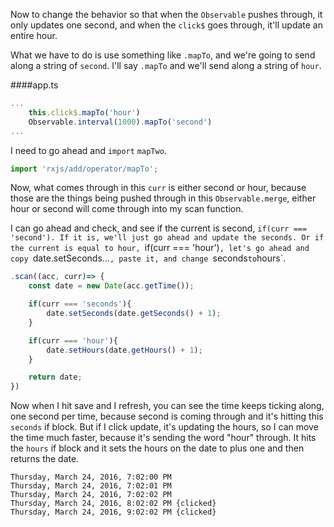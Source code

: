 Now to change the behavior so that when the `Observable` pushes through, it only updates one second, and when the `click$` goes through, it'll update an entire hour.

What we have to do is use something like `.mapTo`, and we're going to send along a string of `second`. I'll say `.mapTo` and we'll send along a string of `hour`. 

####app.ts
```javascript
...
    this.click$.mapTo('hour')
    Observable.interval(1000).mapTo('second')
...
```

I need to go ahead and `import` `mapTwo`.

```javascript
import 'rxjs/add/operator/mapTo';
```

Now, what comes through in this `curr` is either second or hour, because those are the things being pushed through in this `Observable.merge`, either hour or second will come through into my scan function.

I can go ahead and check, and see if the current is second, `if(curr === 'second'). If it is, we'll just go ahead and update the seconds. Or if the current is equal to hour, `if(curr === 'hour')`, let's go ahead and copy `date.setSeconds...`, paste it, and change `seconds` to `hours`.

```javascript
.scan((acc, curr)=> {
    const date = new Date(acc.getTime());

    if(curr === 'seconds'){
        date.setSeconds(date.getSeconds() + 1);
    }

    if(curr === 'hour'){
        date.setHours(date.getHours() + 1);
    }

    return date;
})
```

Now when I hit save and I refresh, you can see the time keeps ticking along, one second per time, because second is coming through and it's hitting this `seconds` if block. But if I click update, it's updating the hours, so I can move the time much faster, because it's sending the word "hour" through. It hits the `hours` if block and it sets the hours on the date to plus one and then returns the date.

```
Thursday, March 24, 2016, 7:02:00 PM 
Thursday, March 24, 2016, 7:02:01 PM 
Thursday, March 24, 2016, 7:02:02 PM 
Thursday, March 24, 2016, 8:02:02 PM {clicked}
Thursday, March 24, 2016, 9:02:02 PM {clicked}
```